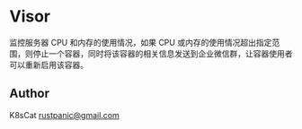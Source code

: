 # Visor

监控服务器 CPU 和内存的使用情况，如果 CPU 或内存的使用情况超出指定范围，则停止一个容器，同时将该容器的相关信息发送到企业微信群，让容器使用者可以重新启用该容器。

## Author

K8sCat <rustpanic@gmail.com>
